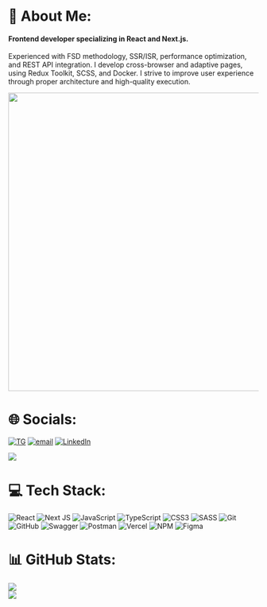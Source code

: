 # 💫 About Me:
####  Frontend developer specializing in React and Next.js. 
Experienced with FSD methodology, SSR/ISR, performance optimization, and REST API integration. I develop cross-browser and adaptive pages, using Redux Toolkit, SCSS, and Docker. I strive to improve user experience through proper architecture and high-quality execution.

<p align='center'><img src="https://media2.giphy.com/media/v1.Y2lkPTc5MGI3NjExMTNncDJrM3J0Z2RjYXRiNXg5YzFxdzhrMnh3NXBxcm1xcTlxcHNjNiZlcD12MV9pbnRlcm5hbF9naWZfYnlfaWQmY3Q9Zw/LSTae7PbrqiEj9Byor/giphy.gif" width ="600"></p>

# 🌐 Socials:
[![TG](https://img.shields.io/badge/Telegram-2CA5E0?style=flat-squeare&logo=telegram&logoColor=white)](https://t.me/Stone_Zol) 
[![email](https://img.shields.io/badge/Email-D14836?logo=gmail&logoColor=white)](mailto:shcherbakov.mikhail.dev@yandex.com) 
[![LinkedIn](https://custom-icon-badges.demolab.com/badge/LinkedIn-0A66C2?logo=linkedin-white&logoColor=fff)](https://www.linkedin.com/in/stonezol/)

![](https://komarev.com/ghpvc/?username=StoneZol)
# 💻 Tech Stack:
![React](https://img.shields.io/badge/react-%2320232a.svg?style=flat-square&logo=react&logoColor=%2361DAFB) 
![Next JS](https://img.shields.io/badge/Next-black?style=flat-square&logo=next.js&logoColor=white) 
![JavaScript](https://img.shields.io/badge/javascript-%23323330.svg?style=flat-square&logo=javascript&logoColor=%23F7DF1E) 
![TypeScript](https://img.shields.io/badge/typescript-%23007ACC.svg?style=flat-square&logo=typescript&logoColor=white) 
![CSS3](https://img.shields.io/badge/css3-%231572B6.svg?style=flat-square&logo=css3&logoColor=whit)
![SASS](https://img.shields.io/badge/SASS-CC6699?style=flat&logo=SASS&logoColor=white)
![Git](https://img.shields.io/badge/git-%23F05033.svg?style=flat-square&logo=git&logoColor=white) 
![GitHub](https://img.shields.io/badge/github-%23121011.svg?style=flat-square&logo=github&logoColor=white) 
![Swagger](https://img.shields.io/badge/-Swagger-%23Clojure?style=flat-square&logo=swagger&logoColor=white) 
![Postman](https://img.shields.io/badge/Postman-FF6C37?style=flat-square&logo=postman&logoColor=white) 
![Vercel](https://img.shields.io/badge/vercel-%23000000.svg?style=flat-square&logo=vercel&logoColor=white) 
![NPM](https://img.shields.io/badge/NPM-%23CB3837.svg?style=flat-square&logo=npm&logoColor=white)
![Figma](https://img.shields.io/badge/figma-%23F24E1E.svg?style=flat-square&logo=figma&logoColor=white) 
# 📊 GitHub Stats:
![](https://github-readme-streak-stats.herokuapp.com/?user=StoneZol&theme=github_dark&hide_border=true)<br/>
![](https://github-readme-stats.vercel.app/api/top-langs/?username=StoneZol&theme=github_dark&hide_border=true&include_all_commits=true&count_private=false&layout=compact)
